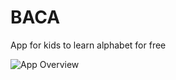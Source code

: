 # BACA
App for kids to learn alphabet for free

![App Overview](https://user-images.githubusercontent.com/64530383/144991317-18891a3e-e8fe-4000-9db1-4b82760867b9.jpg)

